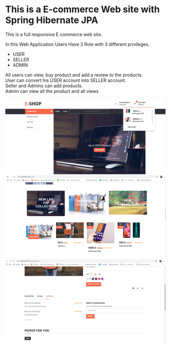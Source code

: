 # This is a E-commerce Web site with Spring Hibernate JPA

This is a full responsive E commerce web site.

In this Web Application Users Have 3 Role with 3 different privileges.
* USER
* SELLER
* ADMIN     

All users can view, buy product and add a review to the products.       
User can convert his USER account into SELLER account.      
Seller and Admins can add products.     
Admin can view all the product and all views 

![HomePage](img/home1.JPG)
![HomePage](img/home2.JPG)
![HomePage](img/review.JPG)



